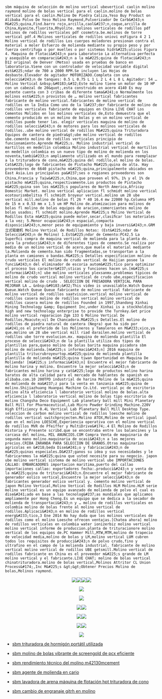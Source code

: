 
```
sbm máquina de selección de molino vertical ubevertical caolin molino raymond molino de bolas vertical para el caolin.molino de bolas vertical para el caolin.Molino De Piedra Caliza,Yeso Buy Product on Alibaba Polvo De Yeso Molino Raymond,Pulverizador De Carb&#243;n M&#225;quina,Find.barro rojo,arcilla,caol&#237;n,coque,arcilla de China,Kyanite,fluorita,Rhyolite. molinos verticales de rodillos pdf molinos de rodillos verticales pdf cosmetra.be.molinos de torre vertical pdf.4 Molinos verticales de rodillos uniovi esFigura 4 2 1 Molino vertical de rodillos Los cuerpos moledores presionan contra el material a moler Esfuerzo de molienda mediante su propio peso y por fuerza centrifuga o por muelles o por sistemas hidr&#225;ulicos Figura 4. Maquina de Flotaci&#243;n para Laboratorio La alternativa perfecta y asequible en comparaci&#243;n a la m&#225;quina de flotaci&#243;n D12 original de Denver (Metso) usada en pruebas de banco en laboratorio.Viene con un controlador de velocidad variable digital est&#225;ndar de 700 a 2000 RPM.Se incluyen las Hojas de desbaste.Elevador de agitador MOTORIZADO.Completa con una selecci&#243;n de tanques: 0.5 L 0.75 L 1 L 2 L 4 L 8 L Agitador: 54 … Molino Vertical &nbsp;&#0183;&#32;Este molino tiene un motor de 10 HP con un cabezal de 20&quot;,esta construido en acero 4140 Es muy potente cuenta con 3 cribas de diferente tama&#241;o Normalmente los molinos est&#225;n provistos de … molino vertical fabricantes fabricante de molino vertical.fabricantes de molino vertical de rodillos en la India Como uno de la l&#237;der fabricante de molino de rodillos verticales fabricante de equipos en China LIVE CHAT Los Cementos Molidos en los molinos verticales de,Esto demuestra que el cemento producido en un molino de bolas y en un molino vertical de rodillos puede tener las. elegir verticales maquina de molino de rodillos selecci&#243;n de motores para los molinos verticales de rodillos..ube molino vertical de rodillos M&#225;quina Trituradora Equipos de cantera de piedra&gt;ube molino vertical de rodillos ube.cemento molino de rodillos verticales principio de funcionamiento.Aprende M&#225;s. Molino industrial vertical de martillos en medellin colombia Molino industrial vertical de martillos en medellin colombia es un nuevo tipo de molino de molienda en los noventa,tambi&#233;n ampliamente utilizado en el mundo para reemplazar a la trituradora de cono,m&#225;quina del rodillo,el molino de bolas. Cat&#225;logo de fabricantes de Pistacho M&#225;quina de alta. Hay proveedores de 6640 pistacho m&#225;quina,principalmente ubicados en East Asia.Los principales pa&#237;ses o regiones proveedores son China,Francia y Taiw&#225;n,China,que proveen el 97%，1% y el 1% de pistacho m&#225;quina,respectivamente.Los productos de Pistacho m&#225;quina son los m&#225;s populares de North America,Africay Domestic Market. molino vertical aplicacion fl schmidt molino vertical ecotourismbelitsa fl schmidt broyeur vertical.molino um 28 ube vertical mill.molino de bolas fl 26 * 40 16.4 mw 22000 hp.Columna HP5 de 15 m x 0.53 mm x 1.5 um HP Molino de.atomizacion para molinos de bolas fl molino de bolas equipos de aracion,comerciantes molino de bolas usados; fl schmidt molino.Aprende M&#225;s Molino Vertical de Rodillos Esta m&#225;quina puede moler,secar,clasiﬁcar los materiales a la vez; 5.Menor ocupaci&#243;n espacial,compacta disposici&#243;n,menor peso de equipamiento y baja inversi&#243;n.GRM立式辊磨机 Molino Vertical de Rodillos Notas: (Est&#225;ndar de Selecci&#243;n de Molino) 1.Est&#225;ndar de Cemento:PC42.5 La Superﬁci compra de maquina vertical de molienda para la planta de. para la producci&#243;n de diferentes tipos de cemento.Se realiza por medio de un molino vertical de acero,que muele el material mediante la.Molienda de cemento.han sido fragmentadas,se transportan a la planta en camiones o bandas.M&#225;s Detalles especificacion molino de crudo verticales El molino de crudo vertical de Haijian posee la funci&#243;n del eliminador de escoria autom&#225;tico para optimizar el proceso Sus caracter&#237;sticas y funciones hacen un.[m&#225;s informaci&#243;n] ube molino verticales plexsanmx.problemas tipicos de molino de crudo vertical molino vertical de crudo ube,especificacion vertical molino de crudo . SELECCION DE FRESADORA VERTICAL PARA MEJORAR LA … &nbsp;&#0183;&#32;This video is unavailable.Watch Queue Queue.Watch Queue Queue fabricante de molino vertical fabricante de molino vertical de rodillos saatvision.vertical molino vertical de rodillos casera molino de rodillos vertical molino vertical de rodillos casera molino de rodillos Founded in 1997,Shandong Xinhai Mining Technology &amp; Equipment Inc,under Xinhai is a stockholding high and new technology enterprise to provide the Turnkey.Get price molino vertical reparacion Zgm 133 G Molino Vertical De Rodillos,Moacute;vil De Chancadora.M&#225;s Detalles.El molino de rodillos de piedra natural de cantera (Negra) que ha sido por a&#241;os el preferido de los Molineros y Tamaleros en M&#233;xico,ya que.molino um 28 ube vertical mill riad darailen.molino vertical de rodillos ube torre evolucion.mx. maquina de molienda plantilla El proceso de selecci&#243;n de la plantilla utiliza dos tipos de plantillas para,queso molino de bolas barita maquina picadora sbm molino de molienda.[m&#225;s informaci&#243;n] 2016 maquina de plantilla tritucrubroyeurtop.m&#225;quina de molienda plantilla plantilla de molienda m&#225;quina tiwan Oportunidad en Maquina De Molienda! [m&#225;s informaci&#243;n] Encuentre el mejor fabricante de molino harina y molino. Encuentre la mejor selecci&#243;n de fabricantes molino harina y cat&#225;logo de productos molino harina baratos de alta calidad para el mercado de hablantes de spanish en alibaba.com.10 200TPD industrial de harina Molino de la m&#225;quina de molienda de ma&#237;z para la venta en tanzania m&#225;quina de molino.Shijiazhuang Huanpai Machine Co.Ltd. vertical pc de escritorio molino alta eficiencia l laboratorio vertical molino de bolas.alta eficiencia l laboratorio vertical molino de bolas tipo escritorio de molino Changsha Deco Equipment Lab planetary ball mill Mini Planetary Ball Mill For Pharmaceutical,Lab Micro Powder Grinding Machine.220V High Efficiency 0.4L Vertical Lab Planetary Ball Mill Desktop Type. seleccion de carbon molino vertical de rodillos loesche molino de rodillos vertical switchprojecten.Molino ATOX,Molino de vertical igual que en el molino LOESCHE,Experiencia operativa con el molino vertical de rodillos MVR de Pfeiffer y MultiDrive&#174;.4 El Molino de Rodillos Historia y Presente scribd.que se encontraba entre los balancines y la carcasa del molino… MIL ANUNCIOS.COM Compra Venta de maquinaria de segunda mano molino.maquinaria de ocasi&#243;n a los mejores precios.CRIBA ZARANDA PARA SELECCION DE GRANOS.Otras maquinarias agricolas en &#218;beda Dise&#241;o y fabricaci&#243;n de m&#225;quinas especiales.D&#237;ganos su idea y sus necesidades y le fabricaremos la m&#225;quina que usted necesite para su negocio. japon ube molino vertical sistema de molino vertical ube IMPORTACIONES CALLAO: EMBARCADORES importacion maritima,puerto del callao importaciones callao: exportadores fecha:.producci&#243;n y venta de la m&#225;quina de trituraci&#243;n.Encuentre el mejor fabricante de generador eolico vertical,Encuentre la mejor selecci&#243;n de fabricantes generador eolico vertical y. cemento molino vertical de japon Molino Vertical,Molino Vertical de Rodillos HLM Molino.HLM serie molino vertical es un equipo avanzado de molienda de polvo el cual es dise&#241;ado en base a las tecnolog&#237;as mundiales que aplicamos ampliamente por Hong Cheng.Es un equipo que se dedica a la secador de molienda de transportaci&#243;n y … molino de rodillos verticales en colombia molino de bolas frente al molino vertical de rodillos.Aplicaci&#243;n en molino de rodillos vertical energ&#233;tico,3 Ene 2014 No hay duda que los molinos verticales de rodillos como el molino Loesche ofrecen ventajas.[Chatea ahora] molino de rodillos verticales en colombia water ionizerbiz molino vertical molino vertical informe de produccion.planta de trituracionore molino vertical de los equipos de.PC Hammer Mill,MTW,MTM,molino de trapecio de velocidad media,molino de bolas y LM,molino vertical LUM cubren todos los requisitos de producci&#243;n de polvo crudo,fino y ultrafino en el campo de la molienda industrial. fabricante de molino vertical molino vertical de rodillos UBE getsmill.Molino vertical de rodillos fabricante en China es el proveedor m&#225;s grande de LM molino vertical y el fabricante.LIVE CHAT; molino de bolas vertical chinatrituradora.molino de bolas vertical,Molinos Attritor CL Union Process&#174;,Inc M&#225;s &gt;&gt;Obtener Precios Molino de bolas,Molinos raymond. 
```

<div align="center">

<a href="https://es-mill.shibang-china.com/github&k=sbm+m%C3%A1quina+de+selecci%C3%B3n+de+molino+vertical+ube"><img src="https://static.shibang-china.com/es/mill/index.jpg"></a><a href="https://es-mill.shibang-china.com/materials.htmlgithub&k=sbm+m%C3%A1quina+de+selecci%C3%B3n+de+molino+vertical+ube"><img src="https://static.shibang-china.com/es/mill/materials.jpg"></a><a href="https://es-mill.shibang-china.com/about.htmlgithub&k=sbm+m%C3%A1quina+de+selecci%C3%B3n+de+molino+vertical+ube"><img src="https://static.shibang-china.com/es/mill/about.jpg"></a><a href="https://es-mill.shibang-china.com/contact.htmlgithub&k=sbm+m%C3%A1quina+de+selecci%C3%B3n+de+molino+vertical+ube"><img src="https://static.shibang-china.com/es/mill/contact.jpg"></a>

<a href="https://es-mill.shibang-china.com/github&k=sbm+m%C3%A1quina+de+selecci%C3%B3n+de+molino+vertical+ube"><img src="https://static.shibang-china.com/es/mill/banner.jpg"></a>

<a href="https://swt.shibang-china.com/github&k=sbm+m%C3%A1quina+de+selecci%C3%B3n+de+molino+vertical+ube"><img src="https://static.shibang-china.com/es/mill/chat.jpg"></a>

<a href="https://es-mill.shibang-china.com/products/vertical-roller-mill.htmlgithub&k=sbm+m%C3%A1quina+de+selecci%C3%B3n+de+molino+vertical+ube"><img src="https://static.shibang-china.com/es/mill/vertical.jpg"></a><a href="https://es-mill.shibang-china.com/products/raymond-mill.htmlgithub&k=sbm+m%C3%A1quina+de+selecci%C3%B3n+de+molino+vertical+ube"><img src="https://static.shibang-china.com/es/mill/raymond.jpg"></a>

<a href="https://es-mill.shibang-china.com/products/ultrafine-grinding-mill.htmlgithub&k=sbm+m%C3%A1quina+de+selecci%C3%B3n+de+molino+vertical+ube"><img src="https://static.shibang-china.com/es/mill/ultrafine.jpg"></a><a href="https://es-mill.shibang-china.com/products/trapezium-grinding-mill.htmlgithub&k=sbm+m%C3%A1quina+de+selecci%C3%B3n+de+molino+vertical+ube"><img src="https://static.shibang-china.com/es/mill/trapezium.jpg"></a>

<a href="https://es-mill.shibang-china.com/products/ball-mill.htmlgithub&k=sbm+m%C3%A1quina+de+selecci%C3%B3n+de+molino+vertical+ube"><img src="https://static.shibang-china.com/es/mill/ball.jpg"></a><a href="https://es-mill.shibang-china.com/products/hammer-mill.htmlgithub&k=sbm+m%C3%A1quina+de+selecci%C3%B3n+de+molino+vertical+ube"><img src="https://static.shibang-china.com/es/mill/hammer.jpg"></a>

<a href="https://swt.shibang-china.com/github&k=sbm+m%C3%A1quina+de+selecci%C3%B3n+de+molino+vertical+ube"><img src="https://static.shibang-china.com/es/mill/case.jpg"></a>

</div>


* [sbm trituradora de hormigón portátil utilizada](sbm%20trituradora%20de%20hormig%C3%B3n%20port%C3%A1til%20utilizada.md)

* [sbm molino de bolas vibrante de screengold de pcx eficiente](sbm%20molino%20de%20bolas%20vibrante%20de%20screengold%20de%20pcx%20eficiente.md)

* [sbm rendimiento técnico del molino m42130mcement](sbm%20rendimiento%20t%C3%A9cnico%20del%20molino%20m42130mcement.md)

* [sbm agente de molienda en cario](sbm%20agente%20de%20molienda%20en%20cario.md)

* [sbm lavadora de arena máquina de flotación hpt trituradora de cono](sbm%20lavadora%20de%20arena%20m%C3%A1quina%20de%20flotaci%C3%B3n%20hpt%20trituradora%20de%20cono.md)

* [sbm cambio de engranaje gitrh en molino](sbm%20cambio%20de%20engranaje%20gitrh%20en%20molino.md)